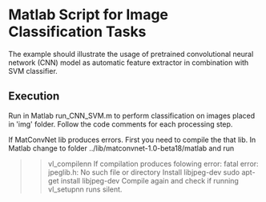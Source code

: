 Matlab Script for Image Classification Tasks
=============================================

The example should illustrate the usage of pretrained convolutional neural network (CNN) model as automatic feature extractor in combination with SVM classifier.

Execution
---------

Run in Matlab run_CNN_SVM.m to perform classification on images placed in 'img' folder. 
Follow the code comments for each processing step.

If MatConvNet lib produces errors. 
First you need to compile the that lib.
In Matlab change to folder ../lib/matconvnet-1.0-beta18/matlab
and run 
>> vl_compilenn
If compilation produces folowing error:
fatal error: jpeglib.h: No such file or directory 
Install libjpeg-dev
>> sudo apt-get install libjpeg-dev
Compile again and check if running 
>> vl_setupnn 
runs silent.
